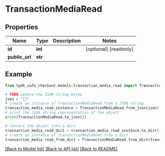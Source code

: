 # TransactionMediaRead



## Properties

Name | Type | Description | Notes
------------ | ------------- | ------------- | -------------
**id** | **int** |  | [optional] [readonly] 
**public_url** | **str** |  | 

## Example

```python
from tpdk_safe_checkout.models.transaction_media_read import TransactionMediaRead

# TODO update the JSON string below
json = "{}"
# create an instance of TransactionMediaRead from a JSON string
transaction_media_read_instance = TransactionMediaRead.from_json(json)
# print the JSON string representation of the object
print(TransactionMediaRead.to_json())

# convert the object into a dict
transaction_media_read_dict = transaction_media_read_instance.to_dict()
# create an instance of TransactionMediaRead from a dict
transaction_media_read_from_dict = TransactionMediaRead.from_dict(transaction_media_read_dict)
```
[[Back to Model list]](../README.md#documentation-for-models) [[Back to API list]](../README.md#documentation-for-api-endpoints) [[Back to README]](../README.md)


